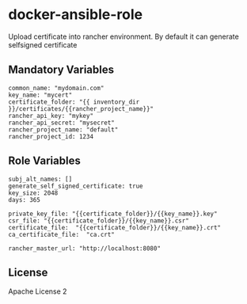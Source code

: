 # docker-ansible-role

Upload certificate into rancher environment.
By default it can generate selfsigned certificate

Mandatory Variables
--------------

```
common_name: "mydomain.com"
key_name: "mycert"
certificate_folder: "{{ inventory_dir }}/certificates/{{rancher_project_name}}"
rancher_api_key: "mykey"
rancher_api_secret: "mysecret"
rancher_project_name: "default"
rancher_project_id: 1234
```

Role Variables
--------------

```
subj_alt_names: []
generate_self_signed_certificate: true
key_size: 2048
days: 365

private_key_file: "{{certificate_folder}}/{{key_name}}.key"
csr_file: "{{certificate_folder}}/{{key_name}}.csr"
certificate_file:  "{{certificate_folder}}/{{key_name}}.crt"
ca_certificate_file:  "ca.crt"

rancher_master_url: "http://localhost:8080"

```
License
-------

Apache License 2

